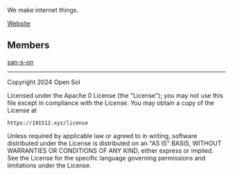 We make internet things.

[Website](https://191512.xyz/)

## Members

[san-s-on](https://github.com/san-s-on)

---

Copyright 2024 Open Sol

Licensed under the Apache 0 License (the "License");
you may not use this file except in compliance with the License.
You may obtain a copy of the License at

    https://191512.xyz/license

Unless required by applicable law or agreed to in writing, software
distributed under the License is distributed on an "AS IS" BASIS,
WITHOUT WARRANTIES OR CONDITIONS OF ANY KIND, either express or implied.
See the License for the specific language governing permissions and
limitations under the License.